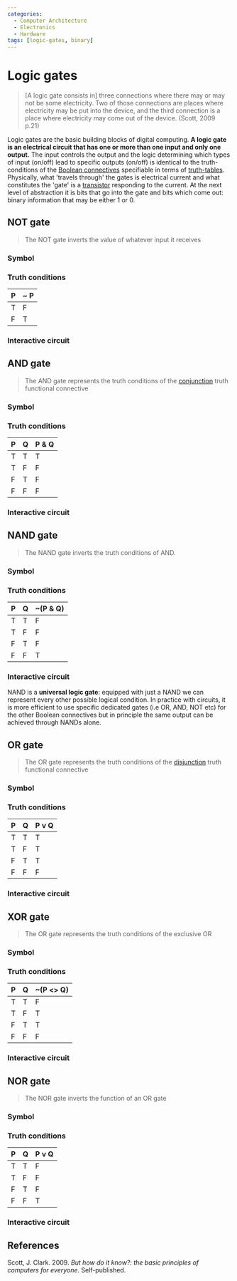```yaml
---
categories:
  - Computer Architecture
  - Electronics
  - Hardware
tags: [logic-gates, binary]
---
```


# Logic gates

> [A logic gate consists in] three connections where there may or may not be some electricity. Two of those connections are places where electricity may be put into the device, and the third connection is a place where electricity may come out of the device. (Scott, 2009 p.21)

Logic gates are the basic building blocks of digital computing. **A logic gate is an electrical circuit that has one or more than one input and only one output.** The input controls the output and the logic determining which types of input (on/off) lead to specific outputs (on/off) is identical to the truth-conditions of the [Boolean connectives](/Logic/Truth-functional_connectives.md) specifiable in terms of [truth-tables](/Logic/Truth-tables.md).
Physically, what 'travels through' the gates is electrical current and what constitutes the 'gate' is a [transistor](/Electronics/Digital_Circuits/Transistors.md) responding to the current. At the next level of abstraction it is bits that go into the gate and bits which come out: binary information that may be either 1 or 0.

## NOT gate

> The NOT gate inverts the value of whatever input it receives

### Symbol

### Truth conditions

| P   | ~ P |
| --- | --- |
| T   | F   |
| F   | T   |

### Interactive circuit

## AND gate

> The AND gate represents the truth conditions of the [conjunction](/Logic/Truth-functional_connectives.md#conjunction) truth functional connective

### Symbol

### Truth conditions

| P   | Q   | P & Q |
| --- | --- | ----- |
| T   | T   | T     |
| T   | F   | F     |
| F   | T   | F     |
| F   | F   | F     |

### Interactive circuit

## NAND gate

> The NAND gate inverts the truth conditions of AND.

### Symbol

### Truth conditions

| P   | Q   | ~(P & Q) |
| --- | --- | -------- |
| T   | T   | F        |
| T   | F   | F        |
| F   | T   | F        |
| F   | F   | T        |

### Interactive circuit

NAND is a **universal logic gate**: equipped with just a NAND we can represent every other possible logical condition. In practice with circuits, it is more efficient to use specific dedicated gates (i.e OR, AND, NOT etc) for the other Boolean connectives but in principle the same output can be achieved through NANDs alone.

## OR gate

> The OR gate represents the truth conditions of the [disjunction](/Logic/Truth-functional_connectives.md#disjunction) truth functional connective

### Symbol

### Truth conditions

| P   | Q   | P v Q |
| --- | --- | ----- |
| T   | T   | T     |
| T   | F   | T     |
| F   | T   | T     |
| F   | F   | F     |

### Interactive circuit

## XOR gate

> The OR gate represents the truth conditions of the exclusive OR

### Symbol

### Truth conditions

| P   | Q   | ~(P <> Q) |
| --- | --- | --------- |
| T   | T   | F         |
| T   | F   | T         |
| F   | T   | T         |
| F   | F   | F         |

### Interactive circuit

## NOR gate

> The NOR gate inverts the function of an OR gate

### Symbol

### Truth conditions

| P   | Q   | P v Q |
| --- | --- | ----- |
| T   | T   | F     |
| T   | F   | F     |
| F   | T   | F     |
| F   | F   | T     |

### Interactive circuit

## References

Scott, J. Clark. 2009. _But how do it know?: the basic principles of computers for everyone_. Self-published.
